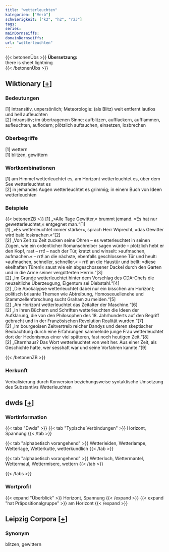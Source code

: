 ```yaml
---
title: "wetterleuchten"
kategorien: ["Verb"]
schwierigkeit: ["k2", "h2", "r23"]
tags:
series:
mainDornseiffs:
domainDornseiffs:
url: "wetterleuchten"
---
```


{{< betonenÜbs >}}
**Übersetzung:**  
there is sheet lightning  
{{< /betonenÜbs >}}

## Wiktionary [[+](https://de.wiktionary.org/wiki/wetterleuchten)]

### Bedeutungen
[1] intransitiv, unpersönlich; Meteorologie: (als Blitz) weit entfernt lautlos und hell aufleuchten  
[2] intransitiv; im übertragenen Sinne: aufblitzen, aufflackern, aufflammen, aufleuchten, auflodern; plötzlich auftauchen, einsetzen, losbrechen  

### Oberbegriffe
[1] wettern  
[1] blitzen, gewittern  

### Wortkombinationen
[1] am Himmel wetterleuchtet es, am Horizont wetterleuchtet es, über dem See wetterleuchtet es  
[2] in jemandes Augen wetterleuchtet es grimmig; in einem Buch von Ideen wetterleuchten  

### Beispiele
{{< betonenZB >}}
[1] „»Alle Tage Gewitter,« brummt jemand. »Es hat nur gewetterleuchtet,« entgegnet man.“[1]  
[1] „»Es wetterleuchtet immer stärker«, sprach Herr Wiprecht, »das Gewitter wird bald loskrachen.«“[2]  
[2] „Von Zeit zu Zeit zucken seine Ohren – es wetterleuchtet in seinen Zügen, wie ein ordentlicher Romanschreiber sagen würde – plötzlich hebt er den Kopf, rast – rrt! – nach der Tür, kratzt und winselt: »aufmachen, aufmachen.« – rrt! an die nächste, ebenfalls geschlossene Tür und heult: »aufmachen, schneller, schneller.« – rrt! an die Haustür und bellt: »diese ekelhaften Türen!« saust wie ein abgeschossener Dackel durch den Garten und in die Arme seiner vergötterten Herrin.“[3]  
[2] „Im Grunde wetterleuchtet hinter dem Vorschlag des CDA-Chefs die neuzeitliche Überzeugung, Eigentum sei Diebstahl.“[4]  
[2] „Die Apokalypse wetterleuchtet dabei nur ein bisschen am Horizont; politisch brisante Themen wie Abtreibung, Homosexuellenehe und Stammzellenforschung sucht Graham zu meiden.“[5]  
[2] „Am Horizont wetterleuchtet das Zeitalter der Maschine.“[6]  
[2] „In ihren Büchern und Schriften wetterleuchten die Ideen der Aufklärung, die von den Philosophen des 18. Jahrhunderts auf den Begriff gebracht und in der Französischen Revolution Realität wurden.“[7]  
[2] „Im bourgeoisen Zeitvertreib reicher Dandys und deren skeptischer Beobachtung durch eine Erfahrungen sammelnde junge Frau wetterleuchtet dort der Hedonismus einer viel späteren, fast noch heutigen Zeit.“[8]  
[2] „Elternhaus? Das Wort wetterleuchtet von weit her. Aus einer Zeit, als Geschichte hatte, wer sesshaft war und seine Vorfahren kannte.“[9]  

{{< /betonenZB >}}
### Herkunft
Verbalisierung durch Konversion beziehungsweise syntaktische Umsetzung des Substantivs Wetterleuchten  



## dwds [[+](https://www.dwds.de/wb/wetterleuchten)]

### Wortinformation
{{< tabs "Dwds" >}}
{{< tab "Typische Verbindungen" >}}
Horizont, Spannung
{{< /tab >}}

{{< tab "alphabetisch vorangehend" >}}
Wetterleiden, Wetterlampe, Wetterlage, Wetterkutte, wetterkundlich
{{< /tab >}}

{{< tab "alphabetisch vorangehend" >}}
Wetterloch, Wettermantel, Wettermaul, Wettermisere, wettern
{{< /tab >}}

{{< /tabs >}}

### Wortprofil
{{< expand "Überblick" >}} Horizont, Spannung {{< /expand >}}
{{< expand "hat Präpositionalgruppe" >}} am Horizont {{< /expand >}}

## Leipzig Corpora [[+](https://corpora.uni-leipzig.de/en/res?word=wetterleuchten&corpusId=deu_newscrawl-public_2018)]


### Synonym
blitzen, gewittern

